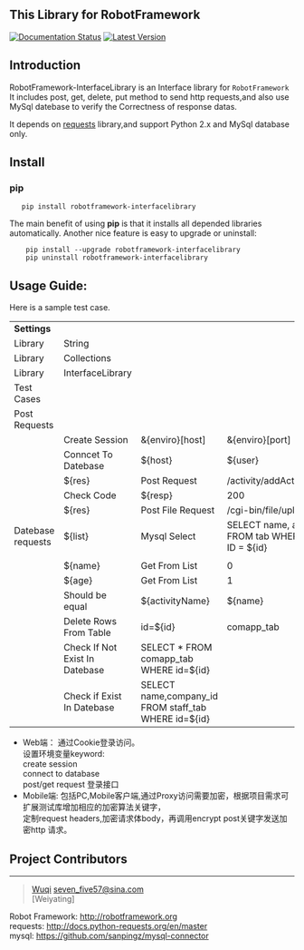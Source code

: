 This Library for RobotFramework
----------------------------------------
[![Documentation Status](https://readthedocs.org/projects/robotframework-interfacelibrary/badge/?version=latest)](http://robotframework-interfacelibrary.readthedocs.io/en/latest/?badge=latest)
[![Latest Version](https://img.shields.io/pypi/v/robotframework-requests.svg)](https://pypi.python.org/pypi/robotframework-interfacelibrary)

## Introduction

RobotFramework-InterfaceLibrary is an Interface library for `RobotFramework` 
It includes post, get, delete, put method to send http requests,and also use MySql 
datebase to verify the Correctness of response datas.
 
It depends on [requests](https://github.com/kennethreitz/requests) library,and support Python 2.x and MySql database only.

## Install
### pip
```
   pip install robotframework-interfacelibrary
```

The main benefit of using **pip** is that it installs all
depended libraries automatically. Another nice feature is easy to upgrade or uninstall:
```
    pip install --upgrade robotframework-interfacelibrary
    pip uninstall robotframework-interfacelibrary
```
## Usage Guide:
Here is a sample test case.

|                     |                         |                     |                       |                                    |                            |                |
| --------------------| ------------------------| ------------------- | --------------------- | -----------------------------------|----------------------------|--------------- |
|  **Settings**     |                         |                             |                       |                                    |　　　　                    |                |
| Library             | String                  |                           |                       |                                    |                            |                |
| Library             | Collections             |                           |                       |                                    |                            |                |
| Library             | InterfaceLibrary        |                           |                       |                                    |                            |                |
| Test Cases          |                         |                           |                       |                                    |　　　　                    |                |
| Post Requests       |                         |                           |                       |                                    |　　　                      |                |
|                     | Create Session          | &{enviro}[host]           | &{enviro}[port]       | alise                              |                            |                |
|                     | Conncet To Datebase     | ${host}                   | ${user}               | ${password}                        | ${database}                | ${port}        |
|                     | ${res}                  | Post Request              | /activity/addActivity | {'activityName':'${activityName}'} | None                       |                |
|                     | Check Code              | ${resp}                   | 200                   |                                    |                            |                |
|                     | ${res}                  |Post File Request          | /cgi-bin/file/upload  | {'file':open('logo.jpg','rb')}  | {'type':'jpg'}             |
|  Datebase requests  | ${list}                 | Mysql Select              | SELECT name, age FROM tab WHERE ID = ${id}             |
   |                            |                |
|                     | ${name}                 | Get From List             | 0 |
|                     | ${age}                  | Get From List             | 1 |
|                     | Should be equal         | ${activityName}           | ${name}|
|                     | Delete Rows From Table  | id=${id} | comapp_tab |#condition and table name 
|                     | Check If Not Exist In Datebase | SELECT * FROM comapp_tab WHERE id=${id} |
|                     | Check if Exist In Datebase | SELECT name,company_id FROM staff_tab WHERE id=${id} |
 

- Web端：
  通过Cookie登录访问。<br>
  设置环境变量keyword:<br>
  create session<br>
  connect to database<br>
  post/get request  登录接口<br>
- Mobile端:
  包括PC,Mobile客户端,通过Proxy访问需要加密，根据项目需求可扩展测试库增加相应的加密算法关键字，<br>
  定制request headers,加密请求体body，再调用encrypt post关键字发送加密http 请求。
 
## Project Contributors
--------------------
> [Wuqi](https://github.com/seven57) <seven_five57@sina.com>   
> [Weiyating]

Robot Framework: http://robotframework.org    
requests: http://docs.python-requests.org/en/master     
mysql: https://github.com/sanpingz/mysql-connector     

